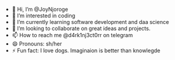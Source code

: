 - 👋 Hi, I’m @JoyNjoroge
- 👀 I’m interested in coding
- 🌱 I’m currently learning software development and daa science
- 💞️ I’m looking to collaborate on great ideas and projects.
- 📫 How to reach me @d4rk1nj3ct0rr on telegram
- 😄 Pronouns: sh/her
- ⚡ Fun fact: I love dogs. Imaginaion is better than knowlegde

<!---
JoyNjoroge/JoyNjoroge is a ✨ special ✨ repository because its `README.md` (this file) appears on your GitHub profile.
You can click the Preview link to take a look at your changes.
--->
